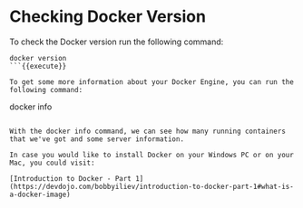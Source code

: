 # Checking Docker Version

To check the Docker version run the following command:

```
docker version
```{{execute}}

To get some more information about your Docker Engine, you can run the following command:

```
docker info
```{{execute}}

With the docker info command, we can see how many running containers that we've got and some server information.

In case you would like to install Docker on your Windows PC or on your Mac, you could visit:

[Introduction to Docker - Part 1](https://devdojo.com/bobbyiliev/introduction-to-docker-part-1#what-is-a-docker-image)